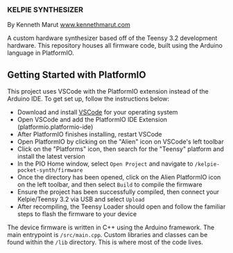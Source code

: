 ### KELPIE SYNTHESIZER
By Kenneth Marut
www.kennethmarut.com

A custom hardware synthesizer based off of the Teensy 3.2 development hardware. This repository houses all firmware code, built using the Arduino language in PlatformIO.

## Getting Started with PlatformIO

This project uses VSCode with the PlatformIO extension instead of the Arduino IDE. To get set up, follow the instructions below:

- Download and install [VSCode](https://code.visualstudio.com/download) for your operating system
- Open VSCode and add the PlatformIO IDE Extension (platformio.platformio-ide)
- After PlatformIO finishes installing, restart VSCode
- Open PlatformIO by clicking on the "Alien" icon on VSCode's left toolbar
- Click on the "Platforms" icon, then search for the "Teensy" platform and install the latest version
- In the PIO Home window, select `Open Project` and navigate to `/kelpie-pocket-synth/firmware`
- Once the directory has been opened, click on the Alien PlatformIO icon on the left toolbar, and then select `Build` to compile the firmware
- Ensure the project has been successfully compiled, then connect your Kelpie/Teensy 3.2 via USB and select `Upload`
- After recompiling, the Teensy Loader should open and follow the familiar steps to flash the firmware to your device

The device firmware is written in C++ using the Arduino framework. The main entrypoint is `/src/main.cpp`. 
Custom libraries and classes can be found within the `/lib` directory. This is where most of the code lives.